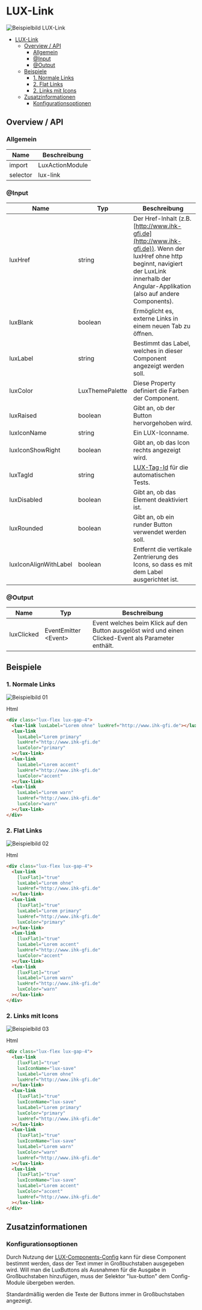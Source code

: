 # LUX-Link

![Beispielbild LUX-Link](https://raw.githubusercontent.com/wiki/IHK-GfI/lux-components/Versions/v18/lux‐link-v18-img.png)

- [LUX-Link](#lux-link)
  - [Overview / API](#overview--api)
    - [Allgemein](#allgemein)
    - [@Input](#input)
    - [@Output](#output)
  - [Beispiele](#beispiele)
    - [1. Normale Links](#1-normale-links)
    - [2. Flat Links](#2-flat-links)
    - [2. Links mit Icons](#2-links-mit-icons)
  - [Zusatzinformationen](#zusatzinformationen)
    - [Konfigurationsoptionen](#konfigurationsoptionen)

## Overview / API

### Allgemein

| Name     | Beschreibung    |
| -------- | --------------- |
| import   | LuxActionModule |
| selector | lux-link        |

### @Input

| Name                  | Typ             | Beschreibung                                                                                                                                                                                     |
| --------------------- | --------------- | ------------------------------------------------------------------------------------------------------------------------------------------------------------------------------------------------ |
| luxHref               | string          | Der Href-Inhalt (z.B. [http://www.ihk-gfi.de](http://www.ihk-gfi.de)). Wenn der luxHref ohne http beginnt, navigiert der LuxLink innerhalb der Angular-Applikation (also auf andere Components). |
| luxBlank              | boolean         | Ermöglicht es, externe Links in einem neuen Tab zu öffnen.                                                                                                                                       |
| luxLabel              | string          | Bestimmt das Label, welches in dieser Component angezeigt werden soll.                                                                                                                           |
| luxColor              | LuxThemePalette | Diese Property definiert die Farben der Component.                                                                                                                                               |
| luxRaised             | boolean         | Gibt an, ob der Button hervorgehoben wird.                                                                                                                                                       |
| luxIconName           | string          | Ein LUX-Iconname.                                                                                                                                                                                |
| luxIconShowRight      | boolean         | Gibt an, ob das Icon rechts angezeigt wird.                                                                                                                                                      |
| luxTagId              | string          | [LUX-Tag-Id](luxTagId-v18#direkte-konfiguration) für die automatischen Tests.                                                                                                                    |
| luxDisabled           | boolean         | Gibt an, ob das Element deaktiviert ist.                                                                                                                                                         |
| luxRounded            | boolean         | Gibt an, ob ein runder Button verwendet werden soll.                                                                                                                                             |
| luxIconAlignWithLabel | boolean         | Entfernt die vertikale Zentrierung des Icons, so dass es mit dem Label ausgerichtet ist.                                                                                                         |

### @Output

| Name       | Typ                   | Beschreibung                                                                                          |
| ---------- | --------------------- | ----------------------------------------------------------------------------------------------------- |
| luxClicked | EventEmitter \<Event> | Event welches beim Klick auf den Button ausgelöst wird und einen Clicked-Event als Parameter enthält. |

## Beispiele

### 1. Normale Links

![Beispielbild 01](https://raw.githubusercontent.com/wiki/IHK-GfI/lux-components/Versions/v18/lux‐link-v18-img-01.png)

Html

```html
<div class="lux-flex lux-gap-4">
  <lux-link luxLabel="Lorem ohne" luxHref="http://www.ihk-gfi.de"></lux-link>
  <lux-link
    luxLabel="Lorem primary"
    luxHref="http://www.ihk-gfi.de"
    luxColor="primary"
  ></lux-link>
  <lux-link
    luxLabel="Lorem accent"
    luxHref="http://www.ihk-gfi.de"
    luxColor="accent"
  ></lux-link>
  <lux-link
    luxLabel="Lorem warn"
    luxHref="http://www.ihk-gfi.de"
    luxColor="warn"
  ></lux-link>
</div>
```

### 2. Flat Links

![Beispielbild 02](https://raw.githubusercontent.com/wiki/IHK-GfI/lux-components/Versions/v18/lux‐link-v18-img-02.png)

Html

```html
<div class="lux-flex lux-gap-4">
  <lux-link
    [luxFlat]="true"
    luxLabel="Lorem ohne"
    luxHref="http://www.ihk-gfi.de"
  ></lux-link>
  <lux-link
    [luxFlat]="true"
    luxLabel="Lorem primary"
    luxHref="http://www.ihk-gfi.de"
    luxColor="primary"
  ></lux-link>
  <lux-link
    [luxFlat]="true"
    luxLabel="Lorem accent"
    luxHref="http://www.ihk-gfi.de"
    luxColor="accent"
  ></lux-link>
  <lux-link
    [luxFlat]="true"
    luxLabel="Lorem warn"
    luxHref="http://www.ihk-gfi.de"
    luxColor="warn"
  ></lux-link>
</div>
```

### 2. Links mit Icons

![Beispielbild 03](https://raw.githubusercontent.com/wiki/IHK-GfI/lux-components/Versions/v18/lux‐link-v18-img-03.png)

Html

```html
<div class="lux-flex lux-gap-4">
  <lux-link
    [luxFlat]="true"
    luxIconName="lux-save"
    luxLabel="Lorem ohne"
    luxHref="http://www.ihk-gfi.de"
  ></lux-link>
  <lux-link
    [luxFlat]="true"
    luxIconName="lux-save"
    luxLabel="Lorem primary"
    luxColor="primary"
    luxHref="http://www.ihk-gfi.de"
  ></lux-link>
  <lux-link
    [luxFlat]="true"
    luxIconName="lux-save"
    luxLabel="Lorem warn"
    luxColor="warn"
    luxHref="http://www.ihk-gfi.de"
  ></lux-link>
  <lux-link
    [luxFlat]="true"
    luxIconName="lux-save"
    luxLabel="Lorem accent"
    luxColor="accent"
    luxHref="http://www.ihk-gfi.de"
  ></lux-link>
</div>
```

## Zusatzinformationen

### Konfigurationsoptionen

Durch Nutzung der [LUX-Components-Config](config-v18) kann für diese Component bestimmt werden, dass der Text immer in Großbuchstaben ausgegeben wird.
Will man die LuxButtons als Ausnahmen für die Ausgabe in Großbuchstaben hinzufügen, muss der Selektor "lux-button" dem Config-Module übergeben werden.

Standardmäßig werden die Texte der Buttons immer in Großbuchstaben angezeigt.
